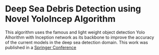 # Deep Sea Debris Detection using Novel YoloIncep Algorithm

This algorithm uses the famous and light weight object detection Yolo Alhorithm with Inception network as its backbone to improve the accuracy of the current models in the deep sea detection domain.
This work was published in a [Springer Conference](https://link.springer.com/chapter/10.1007/978-981-99-2854-5_9)
